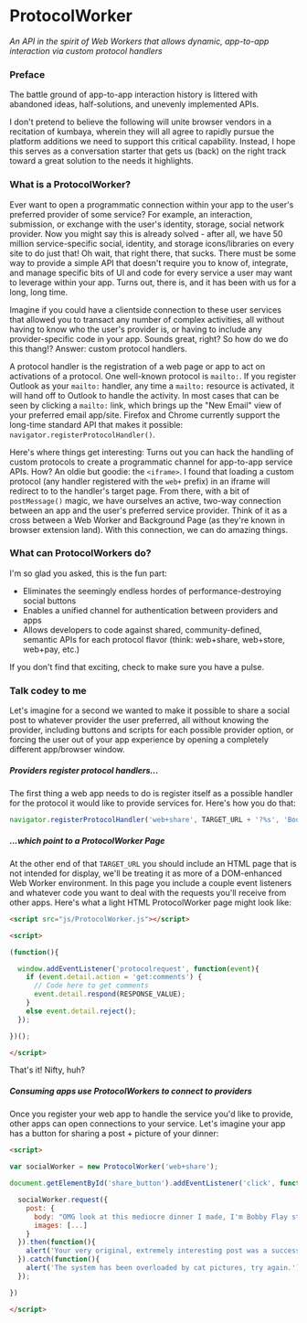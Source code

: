 # ProtocolWorker
*An API in the spirit of Web Workers that allows dynamic, app-to-app interaction via custom protocol handlers*

### Preface

The battle ground of app-to-app interaction history is littered with abandoned ideas, half-solutions, and unevenly implemented APIs.

I don't pretend to believe the following will unite browser vendors in a recitation of kumbaya, wherein they will all agree to rapidly pursue the platform additions we need to support this critical capability. Instead, I hope this serves as a conversation starter that gets us (back) on the right track toward a great solution to the needs it highlights.

### What is a ProtocolWorker?

Ever want to open a programmatic connection within your app to the user's preferred provider of some service? For example, an interaction, submission, or exchange with the user's identity, storage, social network provider. Now you might say this is already solved - after all, we have 50 million service-specific social, identity, and storage icons/libraries on every site to do just that! Oh wait, that right there, that sucks. There must be some way to provide a simple API that doesn't require you to know of, integrate, and manage specific bits of UI and code for every service a user may want to leverage within your app. Turns out, there is, and it has been with us for a long, long time.

Imagine if you could have a clientside connection to these user services that allowed you to transact any number of complex activities, all without having to know who the user's provider is, or having to include any provider-specific code in your app. Sounds great, right? So how do we do this thang!? Answer: custom protocol handlers.

A protocol handler is the registration of a web page or app to act on activations of a protocol. One well-known protocol is `mailto:`. If you register Outlook as your `mailto:` handler, any time a `mailto:` resource is activated, it will hand off to Outlook to handle the activity. In most cases that can be seen by clicking a `mailto:` link, which brings up the "New Email" view of your preferred email app/site. Firefox and Chrome currently support the long-time standard API that makes it possible: `navigator.registerProtocolHandler()`.

Here's where things get interesting: Turns out you can hack the handling of custom protocols to create a programmatic channel for app-to-app service APIs. How? An oldie but goodie: the `<iframe>`. I found that loading a custom protocol (any handler registered with the `web+` prefix) in an iframe will redirect to to the handler's target page. From there, with a bit of `postMessage()` magic, we have ourselves an active, two-way connection between an app and the user's preferred service provider. Think of it as a cross between a Web Worker and Background Page (as they're known in browser extension land). With this connection, we can do amazing things.

### What can ProtocolWorkers do?

I'm so glad you asked, this is the fun part:
- Eliminates the seemingly endless hordes of performance-destroying social buttons
- Enables a unified channel for authentication between providers and apps
- Allows developers to code against shared, community-defined, semantic APIs for each protocol flavor (think: web+share, web+store, web+pay, etc.)

If you don't find that exciting, check to make sure you have a pulse.

### Talk codey to me

Let's imagine for a second we wanted to make it possible to share a social post to whatever provider the user preferred, all without knowing the provider, including buttons and scripts for each possible provider option, or forcing the user out of your app experience by opening a completely different app/browser window.

##### *Providers register protocol handlers...*

The first thing a web app needs to do is register itself as a possible handler for the protocol it would like to provide services for. Here's how you do that:

```javascript
navigator.registerProtocolHandler('web+share', TARGET_URL + '?%s', 'Book of Faces');
```

##### *...which point to a ProtocolWorker Page*

At the other end of that `TARGET_URL` you should include an HTML page that is not intended for display, we'll be treating it as more of a DOM-enhanced Web Worker environment. In this page you include a couple event listeners and whatever code you want to deal with the requests you'll receive from other apps. Here's what a light HTML ProtocolWorker page might look like:

```html
<script src="js/ProtocolWorker.js"></script>

<script>

(function(){

  window.addEventListener('protocolrequest', function(event){
    if (event.detail.action = 'get:comments') {
      // Code here to get comments
      event.detail.respond(RESPONSE_VALUE);
    }
    else event.detail.reject();
  });

})();

</script>
```

That's it! Nifty, huh?

##### *Consuming apps use ProtocolWorkers to connect to providers*

Once you register your web app to handle the service you'd like to provide, other apps can open connections to your service. Let's imagine your app has a button for sharing a post + picture of your dinner:

```html
<script>

var socialWorker = new ProtocolWorker('web+share');

document.getElementById('share_button').addEventListener('click', function(){

  socialWorker.request({
    post: {
      body: "OMG look at this mediocre dinner I made, I'm Bobby Flay status!",
      images: [...]
    }
  }).then(function(){
    alert('Your very original, extremely interesting post was a success!')
  }).catch(function(){
    alert('The system has been overloaded by cat pictures, try again.')
  });

})

</script>
```
